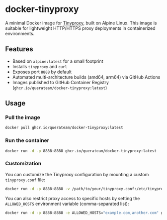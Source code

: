 # docker-tinyproxy

A minimal Docker image for [Tinyproxy](https://tinyproxy.github.io/), built on Alpine Linux. This image is suitable for lightweight HTTP/HTTPS proxy deployments in containerized environments.

## Features

- Based on `alpine:latest` for a small footprint
- Installs `tinyproxy` and `curl`
- Exposes port `8888` by default
- Automated multi-architecture builds (amd64, arm64) via GitHub Actions
- Images published to GitHub Container Registry (`ghcr.io/querateam/docker-tinyproxy:latest`)

## Usage

### Pull the image

```sh
docker pull ghcr.io/querateam/docker-tinyproxy:latest
```

### Run the container

```sh
docker run -d -p 8888:8888 ghcr.io/querateam/docker-tinyproxy:latest
```

### Customization
You can customize the Tinyproxy configuration by mounting a custom `tinyproxy.conf` file:

```sh
docker run -d -p 8888:8888 -v /path/to/your/tinyproxy.conf:/etc/tinyproxy/tinyproxy.conf ghcr.io/querateam/docker-tinyproxy:latest
```

You can also restrict proxy access to specific hosts by setting the `ALLOWED_HOSTS` environment variable (comma-separated list):

```sh
docker run -d -p 8888:8888 -e ALLOWED_HOSTS="example.com,another.com" ghcr.io/querateam/docker-tinyproxy:latest
```

